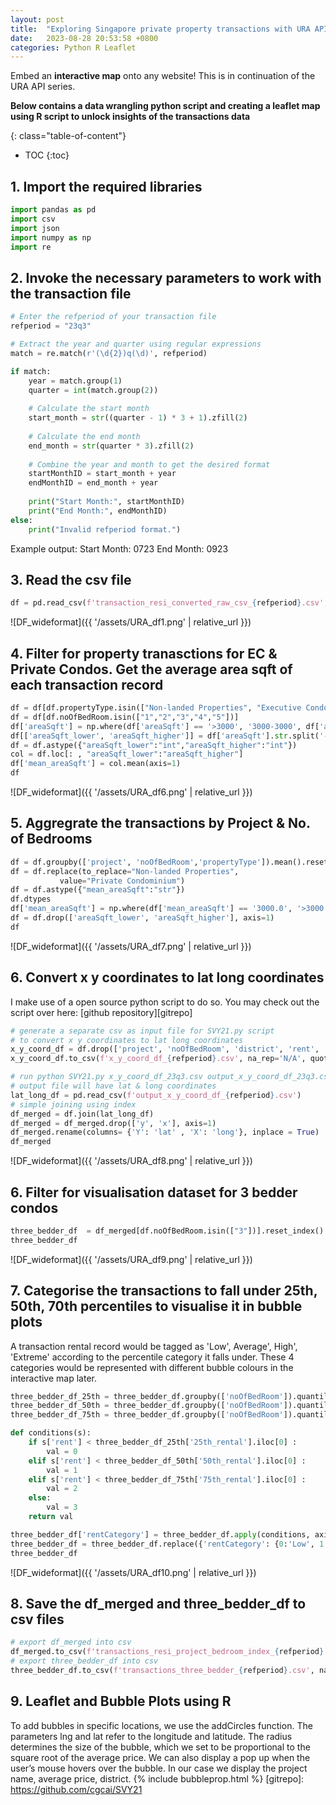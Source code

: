 ```yaml
---
layout: post
title:  "Exploring Singapore private property transactions with URA API Part 3"
date:   2023-08-28 20:53:58 +0800
categories: Python R Leaflet
---
```


Embed an **interactive map** onto any website! This is in continuation of the URA API series.

**Below contains a data wrangling python script and creating a leaflet map using R script to unlock insights of the transactions data**

{: class="table-of-content"}
* TOC
{:toc}

## 1. Import the required libraries
```python
import pandas as pd
import csv
import json
import numpy as np
import re
```
## 2. Invoke the necessary parameters to work with the transaction file
```python
# Enter the refperiod of your transaction file
refperiod = "23q3"

# Extract the year and quarter using regular expressions
match = re.match(r'(\d{2})q(\d)', refperiod)

if match:
    year = match.group(1)
    quarter = int(match.group(2))
    
    # Calculate the start month
    start_month = str((quarter - 1) * 3 + 1).zfill(2)
    
    # Calculate the end month
    end_month = str(quarter * 3).zfill(2)
    
    # Combine the year and month to get the desired format
    startMonthID = start_month + year
    endMonthID = end_month + year
    
    print("Start Month:", startMonthID)
    print("End Month:", endMonthID)
else:
    print("Invalid refperiod format.")
```
Example output:
Start Month: 0723
End Month: 0923

## 3. Read the csv file
```python
df = pd.read_csv(f'transaction_resi_converted_raw_csv_{refperiod}.csv', converters = {'leaseDate': str, 'noOfBedRoom': str})
```
![DF_wideformat]({{ '/assets/URA_df1.png' | relative_url }}) 

## 4. Filter for property tranasctions for EC & Private Condos. Get the average area sqft of each transaction record
```python
df = df[df.propertyType.isin(["Non-landed Properties", "Executive Condominium"])]
df = df[df.noOfBedRoom.isin(["1","2","3","4","5"])]
df['areaSqft'] = np.where(df['areaSqft'] == '>3000', '3000-3000', df['areaSqft'])
df[['areaSqft_lower', 'areaSqft_higher']] = df['areaSqft'].str.split('-', expand=True)
df = df.astype({"areaSqft_lower":"int","areaSqft_higher":"int"})
col = df.loc[: , "areaSqft_lower":"areaSqft_higher"]
df['mean_areaSqft'] = col.mean(axis=1)
df
```
![DF_wideformat]({{ '/assets/URA_df6.png' | relative_url }}) 

## 5. Aggregrate the transactions by Project & No. of Bedrooms
```python
df = df.groupby(['project', 'noOfBedRoom','propertyType']).mean().reset_index()
df = df.replace(to_replace="Non-landed Properties",
           value="Private Condominium")
df = df.astype({"mean_areaSqft":"str"})
df.dtypes
df['mean_areaSqft'] = np.where(df['mean_areaSqft'] == '3000.0', '>3000', df['mean_areaSqft'])
df = df.drop(['areaSqft_lower', 'areaSqft_higher'], axis=1)
df
```
![DF_wideformat]({{ '/assets/URA_df7.png' | relative_url }}) 

## 6. Convert x y coordinates to lat long coordinates
I make use of a open source python script to do so. You may check out the script over here: [github repository][gitrepo]
```python
# generate a separate csv as input file for SVY21.py script
# to convert x y coordinates to lat long coordinates
x_y_coord_df = df.drop(['project', 'noOfBedRoom', 'district', 'rent', 'mean_areaSqft'], axis=1)
x_y_coord_df.to_csv(f'x_y_coord_df_{refperiod}.csv', na_rep='N/A', quoting=csv.QUOTE_NONE, index=False)

# run python SVY21.py x_y_coord_df_23q3.csv output_x_y_coord_df_23q3.csv
# output file will have lat & long coordinates
lat_long_df = pd.read_csv(f'output_x_y_coord_df_{refperiod}.csv')
# simple joining using index
df_merged = df.join(lat_long_df)
df_merged = df_merged.drop(['y', 'x'], axis=1)
df_merged.rename(columns= {'Y': 'lat' , 'X': 'long'}, inplace = True)
df_merged
```
![DF_wideformat]({{ '/assets/URA_df8.png' | relative_url }}) 

## 6. Filter for visualisation dataset for 3 bedder condos
```python
three_bedder_df  = df_merged[df.noOfBedRoom.isin(["3"])].reset_index()
three_bedder_df
```
![DF_wideformat]({{ '/assets/URA_df9.png' | relative_url }}) 

## 7. Categorise the transactions to fall under 25th, 50th, 70th percentiles to visualise it in bubble plots
A transaction rental record would be tagged as 'Low', Average', High', 'Extreme' according to the percentile category it falls under. These 4 categories would be represented with different bubble colours in the interactive map later.
```python
three_bedder_df_25th = three_bedder_df.groupby(['noOfBedRoom']).quantile(.25).rename(columns={"rent": "25th_rental"})
three_bedder_df_50th = three_bedder_df.groupby(['noOfBedRoom']).quantile(.50).rename(columns={"rent": "50th_rental"})
three_bedder_df_75th = three_bedder_df.groupby(['noOfBedRoom']).quantile(.75).rename(columns={"rent": "75th_rental"})

def conditions(s):
    if s['rent'] < three_bedder_df_25th['25th_rental'].iloc[0] :
        val = 0
    elif s['rent'] < three_bedder_df_50th['50th_rental'].iloc[0] :
        val = 1
    elif s['rent'] < three_bedder_df_75th['75th_rental'].iloc[0] :
        val = 2
    else:
        val = 3
    return val

three_bedder_df['rentCategory'] = three_bedder_df.apply(conditions, axis=1)
three_bedder_df = three_bedder_df.replace({'rentCategory': {0:'Low', 1:'Average', 2:'High', 3:'Extreme'}})
three_bedder_df
```
![DF_wideformat]({{ '/assets/URA_df10.png' | relative_url }}) 

## 8. Save the df_merged and three_bedder_df to csv files
```python
# export df_merged into csv
df_merged.to_csv(f'transactions_resi_project_bedroom_index_{refperiod}.csv', na_rep='N/A', quoting=csv.QUOTE_NONE, index=False)
# export three_bedder_df into csv
three_bedder_df.to_csv(f'transactions_three_bedder_{refperiod}.csv', na_rep='N/A', quoting=csv.QUOTE_NONE, index=False)
```

## 9. Leaflet and Bubble Plots using R
To add bubbles in specific locations, we use the addCircles function. The parameters lng and lat refer to the longitude and latitude. The radius determines the size of the bubble, which we set to be proportional to the square root of the average price. We can also display a pop up when the user’s mouse hovers over the bubble. In our case we display the project name, average price, district.
{% include bubbleprop.html %}
[gitrepo]: https://github.com/cgcai/SVY21
